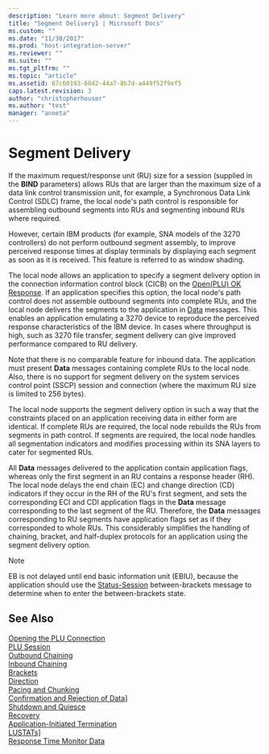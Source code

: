 ```yaml
---
description: "Learn more about: Segment Delivery"
title: "Segment Delivery1 | Microsoft Docs"
ms.custom: ""
ms.date: "11/30/2017"
ms.prod: "host-integration-server"
ms.reviewer: ""
ms.suite: ""
ms.tgt_pltfrm: ""
ms.topic: "article"
ms.assetid: 67c60193-6042-44a7-8b7d-a449f52f9ef5
caps.latest.revision: 3
author: "christopherhouser"
ms.author: "test"
manager: "anneta"
---
```

# Segment Delivery
If the maximum request/response unit (RU) size for a session (supplied in the **BIND** parameters) allows RUs that are larger than the maximum size of a data link control transmission unit, for example, a Synchronous Data Link Control (SDLC) frame, the local node's path control is responsible for assembling outbound segments into RUs and segmenting inbound RUs where required.  
  
 However, certain IBM products (for example, SNA models of the 3270 controllers) do not perform outbound segment assembly, to improve perceived response times at display terminals by displaying each segment as soon as it is received. This feature is referred to as window shading.  
  
 The local node allows an application to specify a segment delivery option in the connection information control block (CICB) on the [Open(PLU) OK Response](./open-plu-oresponse2.md). If an application specifies this option, the local node's path control does not assemble outbound segments into complete RUs, and the local node delivers the segments to the application in [Data](./data1.md) messages. This enables an application emulating a 3270 device to reproduce the perceived response characteristics of the IBM device. In cases where throughput is high, such as 3270 file transfer, segment delivery can give improved performance compared to RU delivery.  
  
 Note that there is no comparable feature for inbound data. The application must present **Data** messages containing complete RUs to the local node. Also, there is no support for segment delivery on the system services control point (SSCP) session and connection (where the maximum RU size is limited to 256 bytes).  
  
 The local node supports the segment delivery option in such a way that the constraints placed on an application receiving data in either form are identical. If complete RUs are required, the local node rebuilds the RUs from segments in path control. If segments are required, the local node handles all segmentation indicators and modifies processing within its SNA layers to cater for segmented RUs.  
  
 All **Data** messages delivered to the application contain application flags, whereas only the first segment in an RU contains a response header (RH). The local node delays the end chain (EC) and change direction (CD) indicators if they occur in the RH of the RU's first segment, and sets the corresponding ECI and CDI application flags in the **Data** message corresponding to the last segment of the RU. Therefore, the **Data** messages corresponding to RU segments have application flags set as if they corresponded to whole RUs. This considerably simplifies the handling of chaining, bracket, and half-duplex protocols for an application using the segment delivery option.  
  
> [!NOTE]
>  EB is not delayed until end basic information unit (EBIU), because the application should use the [Status-Session](./status-session2.md) between-brackets message to determine when to enter the between-brackets state.  
  
## See Also  
 [Opening the PLU Connection](../core/opening-the-plu-connection1.md)   
 [PLU Session](../core/plu-session2.md)   
 [Outbound Chaining](../core/outbound-chaining2.md)   
 [Inbound Chaining](../core/inbound-chaining1.md)   
 [Brackets](../core/brackets1.md)   
 [Direction](../core/direction1.md)   
 [Pacing and Chunking](../core/pacing-and-chunking1.md)   
 [Confirmation and Rejection of Data\]](../core/confirmation-and-rejection-of-data]1.md)   
 [Shutdown and Quiesce](../core/shutdown-and-quiesce1.md)   
 [Recovery](../core/recovery1.md)   
 [Application-Initiated Termination](../core/application-initiated-termination1.md)   
 [LUSTATs\]](../core/lustats]1.md)   
 [Response Time Monitor Data](../core/response-time-monitor-data1.md)
